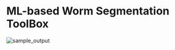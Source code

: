 # ML-based Worm Segmentation ToolBox

![sample_output](https://github.com/Pyh2002/Worm-Segmentation-ToolBox/assets/72658879/9876febd-ae4c-47bd-afee-9f3f7c387a06)
